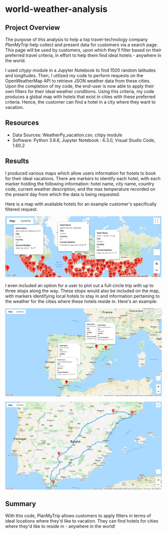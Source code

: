 # world-weather-analysis

## Project Overview
The purpose of this analysis to help a top travel-technology company *PlanMyTrip* help collect and present data for customers via a search page. This page will be used by customers, upon which they'll filter based on their preferred travel criteria, in effort to help them find ideal hotels - anywhere in the world. 

I used *citypy* module in a Jupyter Notebook to find 1500 random latitudes and longitudes. Then, I utilized my code to perform requests on the OpenWeatherMap API to retrieve JSON weather data from these cities. Upon the completion of my code, the end-user is now able to apply their own filters for their ideal weather conditions. Using this criteria, my code produces a global map with hotels that exist in cities with these preferred criteria. Hence, the customer can find a hotel in a city where they want to vacation.

## Resources
- Data Sources: WeatherPy_vacation.csv, citipy module
- Software: Python 3.8.8, Jupyter Notebook : 6.3.0, Visual Studio Code, 1.60.2

## Results
I produced various maps which allow users information for hotels to book for their ideal vacations. There are markers to identify each hotel, with each marker holding the following information: hotel name, city name, country code, current weather description, and the max temperature recorded on the present day from which the data is being requested.

Here is a map with available hotels for an example customer's specifically filtered request.


![Available Hotels Across the World](Vacation_Search/WeatherPy_vacation_map.png)


I even included an option for a user to plot out a full-circle trip with up to three stops along the way. These stops would also be included on the map, with markers identifying local hotels to stay in and information pertaining to the weather for the cities where these hotels reside in. Here's an example:


![Travel Map with Markers: Across Spain](Vacation_Itinerary/WeatherPy_travel_map_markers.png)

![Travel Map Itinerary: Across Spain](Vacation_Itinerary/WeatherPy_travel_map.png)

## Summary
With this code, PlanMyTrip allows customers to apply filters in terms of ideal locations where they'd like to vacation. They can find hotels for cities where they'd like to reside in - anywhere in the world!